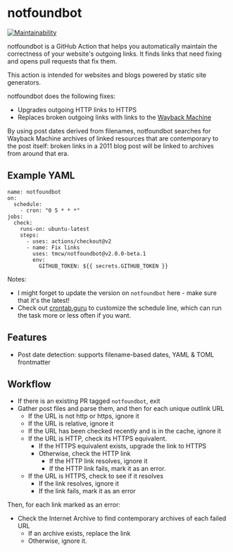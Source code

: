 # notfoundbot

[![Maintainability](https://api.codeclimate.com/v1/badges/1870414e70039aad07f3/maintainability)](https://codeclimate.com/github/tmcw/notfoundbot/maintainability)

notfoundbot is a GitHub Action that helps you automatically maintain the correctness of your
website's outgoing links. It finds links that need fixing and opens pull requests
that fix them.

This action is intended for websites and blogs powered by static site generators.

notfoundbot does the following fixes:

- Upgrades outgoing HTTP links to HTTPS
- Replaces broken outgoing links with links to the [Wayback Machine](https://web.archive.org/)

By using post dates derived from filenames, notfoundbot searches for Wayback Machine archives
of linked resources that are contemporary to the post itself: broken links in a 2011 blog post
will be linked to archives from around that era.

## Example YAML

```
name: notfoundbot
on:
  schedule:
    - cron: "0 5 * * *"
jobs:
  check:
    runs-on: ubuntu-latest
    steps:
      - uses: actions/checkout@v2
      - name: Fix links
        uses: tmcw/notfoundbot@v2.0.0-beta.1
        env:
          GITHUB_TOKEN: ${{ secrets.GITHUB_TOKEN }}
```

Notes:

- I might forget to update the version on `notfoundbot` here - make sure that it's
  the latest!
- Check out [crontab.guru](https://crontab.guru/#5_*_*_*_*) to customize the
  schedule line, which can run the task more or less often if you want.

## Features

- Post date detection: supports filename-based dates, YAML & TOML frontmatter

## Workflow

- If there is an existing PR tagged `notfoundbot`, exit
- Gather post files and parse them, and then for each unique outlink URL
    - If the URL is not http or https, ignore it
    - If the URL is relative, ignore it
    - If the URL has been checked recently and is in the cache, ignore it
    - If the URL is HTTP, check its HTTPS equivalent.
        - If the HTTPS equivalent exists, upgrade the link to HTTPS
        - Otherwise, check the HTTP link
            - If the HTTP link resolves, ignore it
            - If the HTTP link fails, mark it as an error.
     - If the URL is HTTPS, check to see if it resolves
        - If the link resolves, ignore it
        - If the link fails, mark it as an error

Then, for each link marked as an error:

- Check the Internet Archive to find contemporary archives of each failed URL
    - If an archive exists, replace the link
    - Otherwise, ignore it.
